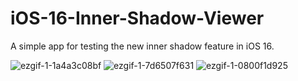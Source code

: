 # iOS-16-Inner-Shadow-Viewer
A simple app for testing the new inner shadow feature in iOS 16.

![ezgif-1-1a4a3c08bf](https://user-images.githubusercontent.com/3443810/176176222-e64e5817-dc49-4707-bad7-332f60639baf.gif)
![ezgif-1-7d6507f631](https://user-images.githubusercontent.com/3443810/176176172-51102319-29ec-492a-a91b-78217f80e423.gif)
![ezgif-1-0800f1d925](https://user-images.githubusercontent.com/3443810/176176313-88259bdb-9991-473e-9f80-0fdf709d2362.gif)

